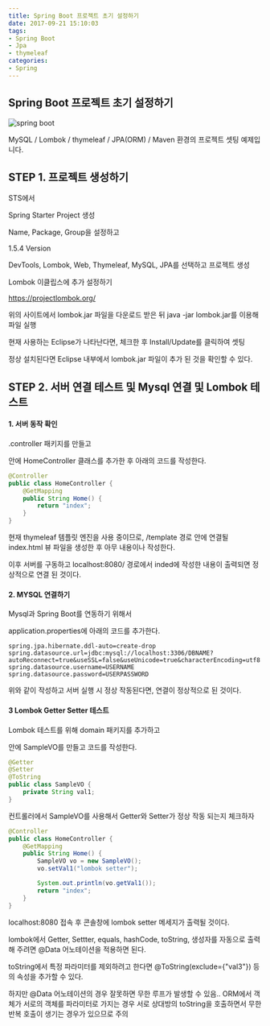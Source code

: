 ```yaml
---
title: Spring Boot 프로젝트 초기 설정하기
date: 2017-09-21 15:10:03
tags:
- Spring Boot
- Jpa
- thymeleaf
categories:
- Spring
---
```


## **Spring Boot 프로젝트 초기 설정하기**

![spring boot](/images/spring.png)

MySQL /
Lombok /
thymeleaf /
JPA(ORM) /
Maven
환경의 프로젝트 셋팅 예제입니다.

## STEP 1. 프로젝트 생성하기

STS에서

Spring Starter Project 생성

Name, Package, Group을 설정하고

1.5.4 Version

DevTools, Lombok, Web, Thymeleaf, MySQL, JPA를 선택하고 프로젝트 생성

Lombok 이클립스에 추가 설정하기

https://projectlombok.org/

위의 사이트에서 lombok.jar 파일을 다운로드 받은 뒤
java -jar lombok.jar를 이용해 파일 실행

현재 사용하는 Eclipse가 나타난다면, 체크한 후 Install/Update를 클릭하여 셋팅

정상 설치된다면 Eclipse 내부에서 lombok.jar 파일이 추가 된 것을 확인할 수 있다.

## STEP 2. 서버 연결 테스트 및 Mysql 연결 및 Lombok 테스트

#### 1. 서버 동작 확인

.controller 패키지를 만들고

안에 HomeController 클래스를 추가한 후 아래의 코드를 작성한다.
```java
@Controller
public class HomeController {
	@GetMapping
	public String Home() {
		return "index";
	}
}
```
현재 thymeleaf 템플릿 엔진을 사용 중이므로, /template 경로 안에 연결될 index.html 뷰 파일을 생성한 후 아무 내용이나 작성한다.

이후 서버를 구동하고 localhost:8080/ 경로에서 inded에 작성한 내용이 출력되면 정상적으로 연결 된 것이다.

#### 2. MYSQL 연결하기

Mysql과 Spring Boot를 연동하기 위해서

application.properties에 아래의 코드를 추가한다.
```
spring.jpa.hibernate.ddl-auto=create-drop
spring.datasource.url=jdbc:mysql://localhost:3306/DBNAME?autoReconnect=true&useSSL=false&useUnicode=true&characterEncoding=utf8
spring.datasource.username=USERNAME
spring.datasource.password=USERPASSWORD
```

위와 같이 작성하고 서버 실행 시 정상 작동된다면, 연결이 정상적으로 된 것이다.

#### 3 Lombok Getter Setter 테스트

Lombok 테스트를 위해 domain 패키지를 추가하고

안에 SampleVO를 만들고 코드를 작성한다.
```java
@Getter
@Setter
@ToString
public class SampleVO {
	private String val1;
}
```

컨트롤러에서 SampleVO를 사용해서 Getter와 Setter가 정상 작동 되는지 체크하자
```java
@Controller
public class HomeController {
	@GetMapping
	public String Home() {
		SampleVO vo = new SampleVO();
		vo.setVal1("lombok setter");

		System.out.println(vo.getVal1());
		return "index";
	}
}
```

localhost:8080 접속 후 콘솔창에 lombok setter 메세지가 출력될 것이다.

lombok에서 Getter, Settter, equals, hashCode, toString, 생성자를 자동으로 출력해 주려면 @Data 어노테이션을 적용하면 된다.

toString에서 특정 파라미터를 제외하려고 한다면 @ToString(exclude={"val3"}) 등의 속성을 추가할 수 있다.

하지만 @Data 어노테이션의 경우 잘못하면 무한 루프가 발생할 수 있음.. ORM에서 객체가 서로의 객체를 파라미터로 가지는 경우 서로 상대방의 toString을 호출하면서 무한 반복 호출이 생기는 경우가 있으므로 주의
